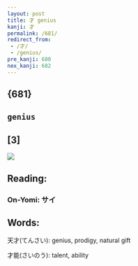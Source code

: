 ```yaml
---
layout: post
title: 才 genius
kanji: 才
permalink: /681/
redirect_from:
 - /才/
 - /genius/
pre_kanji: 680
nex_kanji: 682
---
```


## {681}

## `genius`

## [3]

<div class="stroke"><img src="E6898D.png" /></div>

## Reading:

### On-Yomi: サイ

## Words:

天才(てんさい): genius, prodigy, natural gift

才能(さいのう): talent, ability
